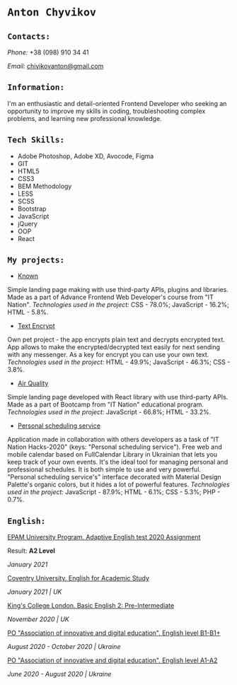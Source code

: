 # `Anton Chyvikov`

## `Contacts:`
_Phone:_ +38 (098) 910 34 41

_Email:_ chivikovanton@gmail.com

## `Information:`
I'm an enthusiastic and detail-oriented Frontend Developer who seeking an opportunity to improve my skills in coding, troubleshooting complex problems, and learning new professional knowledge.

## `Tech Skills:`
* Adobe Photoshop, Adobe XD, Avocode, Figma
* GIT
* HTML5
* CSS3
* BEM Methodology
* LESS
* SCSS
* Bootstrap
* JavaScript
* jQuery
* OOP
* React

## `My projects:`
* [Known](https://ant-c-tech.github.io/Codifun-exam-landing/)

Simple landing page making with use third-party APIs, plugins and libraries. Made as a part of  Advance Frontend Web Developer's course from "IT Nation".
_Technologies used in the project:_ CSS - 78.0%; JavaScript - 16.2%; HTML - 5.8%.

* [Text Encrypt](https://ant-c-tech.github.io/Text-Encrypt/)

Own pet project - the app encrypts plain text and decrypts encrypted text. App allows to make the encrypted/decrypted text easily for next sending with any messenger. As a key for encrypt you can use your own text.
_Technologies used in the project:_ HTML - 49.9%; JavaScript - 46.3%; CSS - 3.8%.

* [Air Quality](https://ant-c-tech.github.io/ITnation-bootcamp-landing/)

Simple landing page developed with React library with use third-party APIs. Made as a part of Bootcamp from "IT Nation" educational program.
_Technologies used in the project:_ JavaScript - 66.8%; HTML - 33.2%.

* [Personal scheduling service](https://ant-c-tech.github.io/ITnation-bootcamp-landing/)

Application made in collaboration with others developers as a task of "IT Nation Hacks-2020" (keys: "Personal scheduling service").
Free web and mobile calendar based on FullCalendar Library in Ukrainian that lets you keep track of your own events. It's the ideal tool for managing personal and professional schedules. It is both simple to use and very powerful. "Personal scheduling service's" interface decorated with Material Design Palette's organic colors, but it hides a lot of powerful features.
_Technologies used in the project:_ JavaScript - 87.9%; HTML - 6.1%; CSS - 5.3%; PHP - 0.7%.

## `English:`

[EPAM University Program. Adaptive English test 2020 Assignment](https://www.training.epam.ua/#!/Home?lang=en)

Result: **A2 Level**

_January 2021_

[Coventry University. English for Academic Study](https://www.coventry.ac.uk/)

_January 2021 | UK_

[King's College London. Basic English 2: Pre-Intermediate](https://www.kcl.ac.uk/)

_November 2020 | UK_

[PO "Association of innovative and digital education". English level B1-B1+](https://srs.lingva.ua/)

_August 2020 - October 2020 | Ukraine_

[PO "Association of innovative and digital education". English level A1-A2](https://srs.lingva.ua/)

_June 2020 - August 2020 | Ukraine_
